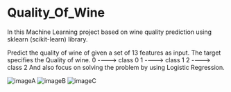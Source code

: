 # Quality_Of_Wine
In this Machine Learning project based on wine quality prediction using sklearn (scikit-learn) library.

Predict the quality of wine of given a set of 13 features as input.
The target specifies the Quality of wine.
0 ----> class 0
1 ----> class 1
2 ----> class 2 
And also focus on solving the problem by using Logistic Regression.

![imageA](https://user-images.githubusercontent.com/67326624/86317154-5eaaa700-bc4c-11ea-8ca5-161e0a25b105.png)
![imageB](https://user-images.githubusercontent.com/67326624/86317173-69fdd280-bc4c-11ea-90bd-c5e1f9e6b810.png)
![imageC](https://user-images.githubusercontent.com/67326624/86317192-74b86780-bc4c-11ea-9f72-238e9869a10b.png)
